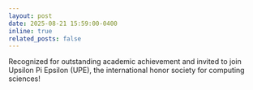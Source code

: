 ```yaml
---
layout: post
date: 2025-08-21 15:59:00-0400
inline: true
related_posts: false
---
```


Recognized for outstanding academic achievement and invited to join Upsilon Pi Epsilon (UPE), the international honor society for computing sciences!
